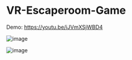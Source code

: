 # VR-Escaperoom-Game

Demo:
https://youtu.be/iJVmXSjWBD4

![image](https://github.com/user-attachments/assets/451fb1bd-c3e4-4610-8da1-11b63d95893a)


![image](https://github.com/user-attachments/assets/b9221f78-21c8-498d-a3b3-d9d7a0e5afe8)
